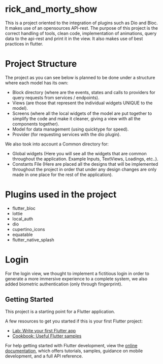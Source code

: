 # rick_and_morty_show

This is a project oriented to the integration of plugins such as Dio and Bloc.
It makes use of an opensources API-rest. The purpose of this project is the correct
handling of tools, clean code, implementation of animations, query data to the api-rest
and print it in the view. It also makes use of best practices in flutter.

# Project Structure

The project as you can see below is planned to be done under a structure where each model
has its own:

   - Block directory (where are the events, states and calls to providers for query
    requests from services / endpoints).
   - Views (are those that represent the individual widgets UNIQUE to the model).
   - Screens (where all the local widgets of the model are put together to simplify the code
     and make it cleaner, giving a view with all the components together).
   - Model for data management (using quicktype for speed).
   - Provider (for requesting services with the dio plugin).

We also took into account a Common directory for:
   - Global widgets (Here you will see all the widgets that are common throughout the application.
     Example Inputs, TextViews, Loadings, etc..).
   - Constants File (Here are placed all the designs that will be implemented throughout the
     project in order that under any design changes are only made in one place for the rest of
     the application).

# Plugins used in the project
- flutter_bloc
- lottie
- local_auth
- dio
- cupertino_icons
- equatable
- flutter_native_splash

# Login

For the login view, we thought to implement a fictitious login in order to generate a
more immersive experience to a complete system, we also added biometric authentication
(only through fingerprint).

## Getting Started

This project is a starting point for a Flutter application.

A few resources to get you started if this is your first Flutter project:

- [Lab: Write your first Flutter app](https://docs.flutter.dev/get-started/codelab)
- [Cookbook: Useful Flutter samples](https://docs.flutter.dev/cookbook)

For help getting started with Flutter development, view the
[online documentation](https://docs.flutter.dev/), which offers tutorials,
samples, guidance on mobile development, and a full API reference.


